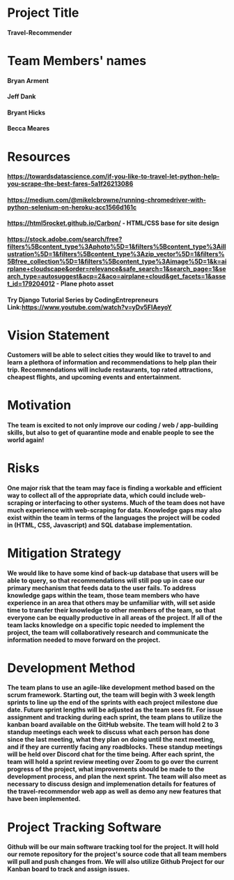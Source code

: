 # Project Title
#### Travel-Recommender

# Team Members' names
#### Bryan Arment
#### Jeff Dank
#### Bryant Hicks
#### Becca Meares

# Resources
#### https://towardsdatascience.com/if-you-like-to-travel-let-python-help-you-scrape-the-best-fares-5a1f26213086
#### https://medium.com/@mikelcbrowne/running-chromedriver-with-python-selenium-on-heroku-acc1566d161c
#### https://html5rocket.github.io/Carbon/ - HTML/CSS base for site design
#### https://stock.adobe.com/search/free?filters%5Bcontent_type%3Aphoto%5D=1&filters%5Bcontent_type%3Aillustration%5D=1&filters%5Bcontent_type%3Azip_vector%5D=1&filters%5Bfree_collection%5D=1&filters%5Bcontent_type%3Aimage%5D=1&k=airplane+cloudscape&order=relevance&safe_search=1&search_page=1&search_type=autosuggest&acp=2&aco=airplane+cloud&get_facets=1&asset_id=179204012 - Plane photo asset
#### Try Django Tutorial Series by CodingEntrepreneurs Link:https://www.youtube.com/watch?v=yDv5FIAeyoY

# Vision Statement
#### Customers will be able to select cities they would like to travel to and learn a plethora of information and recommendations to help plan their trip. Recommendations will include restaurants, top rated attractions, cheapest flights, and upcoming events and entertainment.

# Motivation
#### The team is excited to not only improve our coding / web / app-building skills, but also to get of quarantine mode and enable people to see the world again!

# Risks
#### One major risk that the team may face is finding a workable and efficient way to collect all of the appropriate data, which could include web-scraping or interfacing to other systems. Much of the team does not have much experience with web-scraping for data. Knowledge gaps may also exist within the team in terms of the languages the project will be coded in (HTML, CSS, Javascript) and SQL database implementation. 

# Mitigation Strategy
#### We would like to have some kind of back-up database that users will be able to query, so that recommendations will still pop up in case our primary mechanism that feeds data to the user fails. To address knowledge gaps within the team, those team members who have experience in an area that others may be unfamiliar with, will set aside time to transfer their knowledge to other members of the team, so that everyone can be equally productive in all areas of the project. If all of the team lacks knowledge on a specific topic needed to implement the project, the team will collaboratively research and communicate the information needed to move forward on the project.    

# Development Method
#### The team plans to use an agile-like development method based on the scrum framework. Starting out, the team will begin with 3 week length sprints to line up the end of the sprints with each project milestone due date. Future sprint lengths will be adjusted as the team sees fit. For issue assignment and tracking during each sprint, the team plans to utilize the kanban board available on the GitHub website. The team will hold 2 to 3 standup meetings each week to discuss what each person has done since the last meeting, what they plan on doing until the next meeting, and if they are currently facing any roadblocks. These standup meetings will be held over Discord chat for the time being. After each sprint, the team will hold a sprint review meeting over Zoom to go over the current progress of the project, what improvements should be made to the development process, and plan the next sprint. The team will also meet as necessary to discuss design and implemenation details for features of the travel-recommendor web app as well as demo any new features that have been implemented.

# Project Tracking Software
#### Github will be our main software tracking tool for the project. It will hold our remote repository for the project's source code that all team members will pull and push changes from. We will also utilize Github Project for our Kanban board to track and assign issues.  
